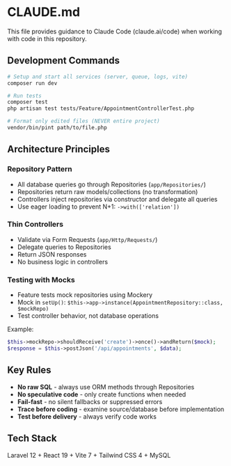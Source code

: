 # CLAUDE.md

This file provides guidance to Claude Code (claude.ai/code) when working with code in this repository.

## Development Commands

```bash
# Setup and start all services (server, queue, logs, vite)
composer run dev

# Run tests
composer test
php artisan test tests/Feature/AppointmentControllerTest.php

# Format only edited files (NEVER entire project)
vendor/bin/pint path/to/file.php
```

## Architecture Principles

### Repository Pattern
- All database queries go through Repositories (`app/Repositories/`)
- Repositories return raw models/collections (no transformation)
- Controllers inject repositories via constructor and delegate all queries
- Use eager loading to prevent N+1: `->with(['relation'])`

### Thin Controllers
- Validate via Form Requests (`app/Http/Requests/`)
- Delegate queries to Repositories
- Return JSON responses
- No business logic in controllers

### Testing with Mocks
- Feature tests mock repositories using Mockery
- Mock in `setUp()`: `$this->app->instance(AppointmentRepository::class, $mockRepo)`
- Test controller behavior, not database operations

Example:
```php
$this->mockRepo->shouldReceive('create')->once()->andReturn($mock);
$response = $this->postJson('/api/appointments', $data);
```

## Key Rules

- **No raw SQL** - always use ORM methods through Repositories
- **No speculative code** - only create functions when needed
- **Fail-fast** - no silent fallbacks or suppressed errors
- **Trace before coding** - examine source/database before implementation
- **Test before delivery** - always verify code works

## Tech Stack

Laravel 12 + React 19 + Vite 7 + Tailwind CSS 4 + MySQL
